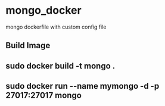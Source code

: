 # mongo_docker
mongo dockerfile with custom config file

Build Image
-
sudo docker build -t mongo .
-
sudo docker run --name mymongo -d -p 27017:27017  mongo
-
